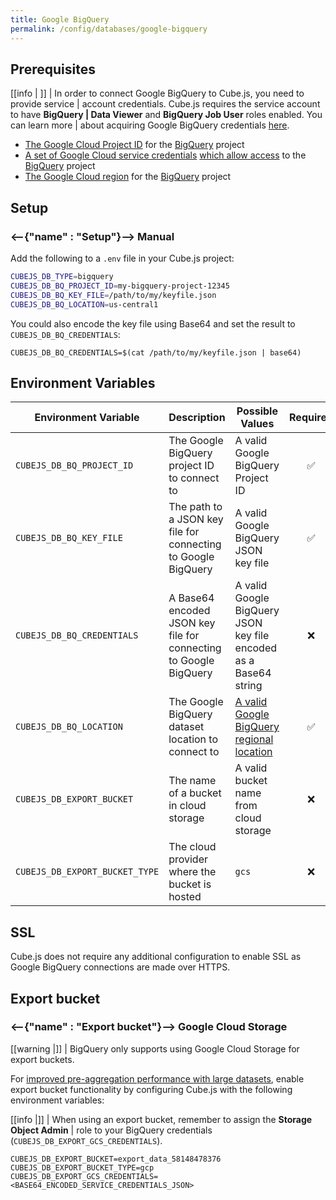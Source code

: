 ```yaml
---
title: Google BigQuery
permalink: /config/databases/google-bigquery
---
```


## Prerequisites

<!-- prettier-ignore-start -->
[[info | ]]
| In order to connect Google BigQuery to Cube.js, you need to provide service
| account credentials. Cube.js requires the service account to have **BigQuery
| Data Viewer** and **BigQuery Job User** roles enabled. You can learn more
| about acquiring Google BigQuery credentials [here][bq-docs-getting-started].
<!-- prettier-ignore-end -->

- [The Google Cloud Project ID][google-cloud-docs-projects] for the
  [BigQuery][bq] project
- [A set of Google Cloud service credentials][google-support-create-svc-account]
  [which allow access][bq-docs-getting-started] to the [BigQuery][bq] project
- [The Google Cloud region][bq-docs-regional-locations] for the [BigQuery][bq]
  project

## Setup

### <--{"name" : "Setup"}-->  Manual

Add the following to a `.env` file in your Cube.js project:

```bash
CUBEJS_DB_TYPE=bigquery
CUBEJS_DB_BQ_PROJECT_ID=my-bigquery-project-12345
CUBEJS_DB_BQ_KEY_FILE=/path/to/my/keyfile.json
CUBEJS_DB_BQ_LOCATION=us-central1
```

You could also encode the key file using Base64 and set the result to
`CUBEJS_DB_BQ_CREDENTIALS`:

```dotenv
CUBEJS_DB_BQ_CREDENTIALS=$(cat /path/to/my/keyfile.json | base64)
```

## Environment Variables

| Environment Variable           | Description                                                      | Possible Values                                                         | Required |
| ------------------------------ | ---------------------------------------------------------------- | ----------------------------------------------------------------------- | :------: |
| `CUBEJS_DB_BQ_PROJECT_ID`      | The Google BigQuery project ID to connect to                     | A valid Google BigQuery Project ID                                      |    ✅    |
| `CUBEJS_DB_BQ_KEY_FILE`        | The path to a JSON key file for connecting to Google BigQuery    | A valid Google BigQuery JSON key file                                   |    ✅    |
| `CUBEJS_DB_BQ_CREDENTIALS`     | A Base64 encoded JSON key file for connecting to Google BigQuery | A valid Google BigQuery JSON key file encoded as a Base64 string        |    ❌    |
| `CUBEJS_DB_BQ_LOCATION`        | The Google BigQuery dataset location to connect to               | [A valid Google BigQuery regional location][bq-docs-regional-locations] |    ✅    |
| `CUBEJS_DB_EXPORT_BUCKET`      | The name of a bucket in cloud storage                            | A valid bucket name from cloud storage                                  |    ❌    |
| `CUBEJS_DB_EXPORT_BUCKET_TYPE` | The cloud provider where the bucket is hosted                    | `gcs`                                                                   |    ❌    |

## SSL

Cube.js does not require any additional configuration to enable SSL as Google
BigQuery connections are made over HTTPS.

## Export bucket

### <--{"name" : "Export bucket"}-->  Google Cloud Storage

<!-- prettier-ignore-start -->
[[warning |]]
| BigQuery only supports using Google Cloud Storage for export buckets.
<!-- prettier-ignore-end -->

For [improved pre-aggregation performance with large
datasets][ref-caching-large-preaggs], enable export bucket functionality by
configuring Cube.js with the following environment variables:

<!-- prettier-ignore-start -->
[[info |]]
| When using an export bucket, remember to assign the **Storage Object Admin**
| role to your BigQuery credentials (`CUBEJS_DB_EXPORT_GCS_CREDENTIALS`).
<!-- prettier-ignore-end -->

```dotenv
CUBEJS_DB_EXPORT_BUCKET=export_data_58148478376
CUBEJS_DB_EXPORT_BUCKET_TYPE=gcp
CUBEJS_DB_EXPORT_GCS_CREDENTIALS=<BASE64_ENCODED_SERVICE_CREDENTIALS_JSON>
```

[bq]: https://cloud.google.com/bigquery
[bq-docs-getting-started]:
  https://cloud.google.com/docs/authentication/getting-started
[bq-docs-credentials]:
  https://console.cloud.google.com/apis/credentials/serviceaccountkey
[bq-docs-regional-locations]:
  https://cloud.google.com/bigquery/docs/locations#regional-locations
[google-cloud-docs-projects]:
  https://cloud.google.com/resource-manager/docs/creating-managing-projects#before_you_begin
[google-support-create-svc-account]:
  https://support.google.com/a/answer/7378726?hl=en
[ref-caching-large-preaggs]: /using-pre-aggregations#large-pre-aggregations
[ref-env-var]: /reference/environment-variables#database-connection
